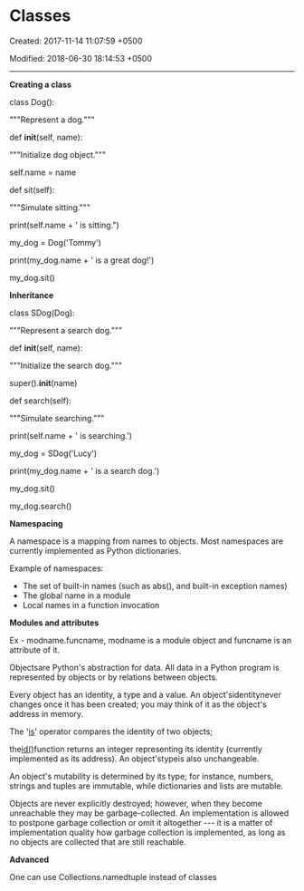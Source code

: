 # Classes

Created: 2017-11-14 11:07:59 +0500

Modified: 2018-06-30 18:14:53 +0500

---

**Creating a class**

class Dog():

"""Represent a dog."""



def __init__(self, name):

"""Initialize dog object."""

self.name = name



def sit(self):

"""Simulate sitting."""

print(self.name + ' is sitting.")



my_dog = Dog('Tommy')

print(my_dog.name + ' is a great dog!')

my_dog.sit()



**Inheritance**

class SDog(Dog):

"""Represent a search dog."""



def __init__(self, name):

"""Initialize the search dog."""

super().__init__(name)



def search(self):

"""Simulate searching."""

print(self.name + ' is searching.')



my_dog = SDog('Lucy')



print(my_dog.name + ' is a search dog.')

my_dog.sit()

my_dog.search()



**Namespacing**

A namespace is a mapping from names to objects. Most namespaces are currently implemented as Python dictionaries.

Example of namespaces:
-   The set of built-in names (such as abs(), and built-in exception names)
-   The global name in a module
-   Local names in a function invocation



**Modules and attributes**

Ex - modname.funcname, modname is a module object and funcname is an attribute of it.



Objectsare Python's abstraction for data. All data in a Python program is represented by objects or by relations between objects.

Every object has an identity, a type and a value. An object'sidentitynever changes once it has been created; you may think of it as the object's address in memory.

The '[is](https://docs.python.org/3.2/reference/expressions.html#is)' operator compares the identity of two objects;

the[id()](https://docs.python.org/3.2/library/functions.html#id)function returns an integer representing its identity (currently implemented as its address). An object'stypeis also unchangeable.



An object's mutability is determined by its type; for instance, numbers, strings and tuples are immutable, while dictionaries and lists are mutable.

Objects are never explicitly destroyed; however, when they become unreachable they may be garbage-collected. An implementation is allowed to postpone garbage collection or omit it altogether --- it is a matter of implementation quality how garbage collection is implemented, as long as no objects are collected that are still reachable.



**Advanced**

One can use Collections.namedtuple instead of classes
